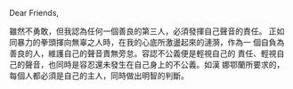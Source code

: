 Dear Friends,

雖然不勇敢，但我認為任何一個善良的第三人，必須發揮自己聲音的責任。
正如同暴力的拳頭揮向無辜之人時，在我的心底所激盪起來的漣漪，作為一
個自負為善良的人，維護自己的聲音責無旁怠。容認不公義便是輕視自己的
責任、輕視自己的聲音，也同時是容忍還未發生在自己身上的不公義。如漢
娜鄂蘭所要求的，每個人都必須是自己的主人，同時做出明智的判斷。
